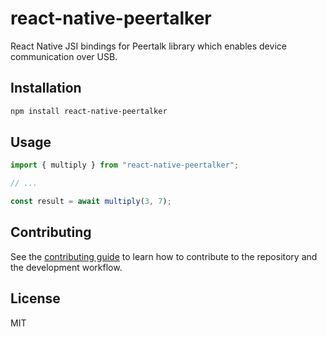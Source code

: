 # react-native-peertalker

React Native JSI bindings for Peertalk library which enables device communication over USB.

## Installation

```sh
npm install react-native-peertalker
```

## Usage

```js
import { multiply } from "react-native-peertalker";

// ...

const result = await multiply(3, 7);
```

## Contributing

See the [contributing guide](CONTRIBUTING.md) to learn how to contribute to the repository and the development workflow.

## License

MIT
